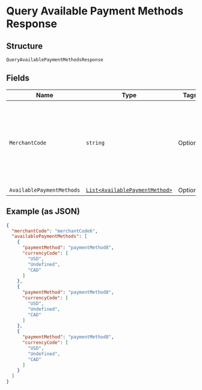 
# Query Available Payment Methods Response

## Structure

`QueryAvailablePaymentMethodsResponse`

## Fields

| Name | Type | Tags | Description |
|  --- | --- | --- | --- |
| `MerchantCode` | `string` | Optional | The merchant account identifier we geve you under which you want to process this transaction. |
| `AvailablePaymentMethods` | [`List<AvailablePaymentMethod>`](../../doc/models/available-payment-method.md) | Optional | - |

## Example (as JSON)

```json
{
  "merchantCode": "merchantCode6",
  "availablePaymentMethods": [
    {
      "paymentMethod": "paymentMethod8",
      "currencyCode": [
        "USD",
        "Undefined",
        "CAD"
      ]
    },
    {
      "paymentMethod": "paymentMethod8",
      "currencyCode": [
        "USD",
        "Undefined",
        "CAD"
      ]
    },
    {
      "paymentMethod": "paymentMethod8",
      "currencyCode": [
        "USD",
        "Undefined",
        "CAD"
      ]
    }
  ]
}
```

